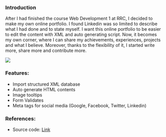 ### Introduction
After I had finished the course Web Development 1 at RRC, I decided to make my own online portfolio. I found Linkedin was so limited to describe what I had done and to state myself. I want this online portfolio to be easier to edit the content with XML and auto generating script. Now, it becomes my own corner, where I can share my achievements, experiences, projects and what I believe. Moreover, thanks to the flexibility of it, I started write more, share more and contribute more.

<div>
    <img src="assets/db/img/blogs/RRC_06.jpg" class="blog-image" />
</div>

### Features:
* Import structured XML database
* Auto generate HTML contents
* Image tooltips
* Form Validates
* Meta tags for social media (Google, Facebook, Twitter, Linkedin)


### References:
 * Source code: [Link](https://github.com/jimmyvo2410/jimmyvo2410.github.io) 


